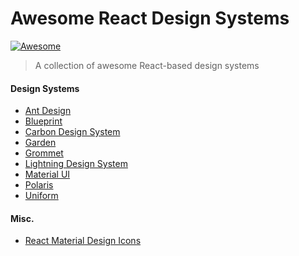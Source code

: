 # Awesome React Design Systems
[![Awesome](https://awesome.re/badge-flat.svg)](https://awesome.re)

> A collection of awesome React-based design systems

#### Design Systems

- [Ant Design](https://ant.design/)
- [Blueprint](http://blueprintjs.com/)
- [Carbon Design System](http://carbondesignsystem.com/)
- [Garden](https://garden.zendesk.com/react-components/)
- [Grommet](http://grommet.io/)
- [Lightning Design System](https://react.lightningdesignsystem.com/)
- [Material UI](https://www.material-ui.com/#/)
- [Polaris](https://polaris.shopify.com/)
- [Uniform](http://uniform.hudl.com/)

#### Misc.

- [React Material Design Icons](https://jxnblk.com/rmdi/)
